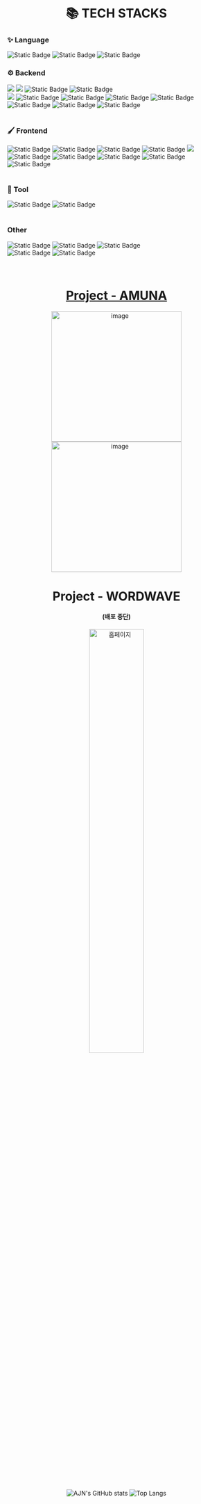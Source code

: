 

<div align=center><h1>📚 TECH STACKS </h1></div>
<div>
  <div>
    <h3>✨ Language </h3>
    <img alt="Static Badge" src="https://img.shields.io/badge/JAVA-%23FC4C02?style=for-the-badge&logoColor=white">
    <img alt="Static Badge" src="https://img.shields.io/badge/javascript-%23F7DF1E?style=for-the-badge&logo=javascript&logoColor=white">
    <img alt="Static Badge" src="https://img.shields.io/badge/typescript-%233178C6?style=for-the-badge&logo=typescript&logoColor=white">
    <br>
    <h3>⚙️ Backend </h3>
    <img src="https://img.shields.io/badge/java-007396?style=for-the-badge&logo=java&logoColor=white">
    <img src="https://img.shields.io/badge/SpringBoot-6DB33F?style=for-the-badge&logo=spring&logoColor=white">
    <img alt="Static Badge" src="https://img.shields.io/badge/JPA-grey?style=for-the-badge&logo=databricks&logoSize=auto">
    <img alt="Static Badge" src="https://img.shields.io/badge/JWT-black?style=for-the-badge&logo=jsonwebtokens&logoSize=auto">
    <br>
    <img src="https://img.shields.io/badge/mysql-4479A1?style=for-the-badge&logo=mysql&logoColor=white">
    <img alt="Static Badge" src="https://img.shields.io/badge/Redis-red?style=for-the-badge&logo=redis&logoColor=white&logoSize=auto">
    <img alt="Static Badge" src="https://img.shields.io/badge/Swagger-green?style=for-the-badge&logo=swagger&logoColor=white&logoSize=auto">
    <img alt="Static Badge" src="https://img.shields.io/badge/mongodb-%2347A248?style=for-the-badge&logo=mongodb&logoColor=white">
    <img alt="Static Badge" src="https://img.shields.io/badge/prisma-%232D3748?style=for-the-badge&logo=prisma&logoColor=white">
    <br>
      <img alt="Static Badge" src="https://img.shields.io/badge/aws_ec2-%23FF9900?style=for-the-badge&logo=amazonec2&logoColor=white">
      <img alt="Static Badge" src="https://img.shields.io/badge/docker-%232496ED?style=for-the-badge&logo=docker&logoColor=white">
      <img alt="Static Badge" src="https://img.shields.io/badge/GitHub_Actions-black?style=for-the-badge&logo=githubactions&logoColor=white&color=%232088FF">
  </div>
  <br>
  <div>
    <h3>🖌 Frontend </h3>
    <img alt="Static Badge" src="https://img.shields.io/badge/react-%230088CC?style=for-the-badge&logo=react&logoColor=white">
    <img alt="Static Badge" src="https://img.shields.io/badge/styled_components-pink?style=for-the-badge&logo=styledcomponents&logoColor=white&color=%23DB7093">
    <img alt="Static Badge" src="https://img.shields.io/badge/Redux-black?style=for-the-badge&logo=redux&logoColor=white&color=%23764ABC">
    <img alt="Static Badge" src="https://img.shields.io/badge/Redux_Saga-black?style=for-the-badge&logo=reduxsaga&logoColor=white&color=%23764ABC">
    <img src="https://img.shields.io/badge/bootstrap-7952B3?style=for-the-badge&logo=bootstrap&logoColor=white">
    <br>
    <img alt="Static Badge" src="https://img.shields.io/badge/React_router-black?style=for-the-badge&logo=reactrouter&logoColor=white&color=%23CA4245">
    <img alt="Static Badge" src="https://img.shields.io/badge/Axios-black?style=for-the-badge&logo=axios&logoColor=white&color=%235A29E4">
    <img alt="Static Badge" src="https://img.shields.io/badge/next.js-black?style=for-the-badge&logo=nextdotjs&logoColor=white">
    <img alt="Static Badge" src="https://img.shields.io/badge/Zustand-%23FF3621?style=for-the-badge&logo=databricks&logoColor=white">
    <img alt="Static Badge" src="https://img.shields.io/badge/tailwindcss-%2306B6D4?style=for-the-badge&logo=tailwindcss&logoColor=white">
  </div>
  <br>
  <div>
    <h3>🔧 Tool </h3>
    <div>
      <img alt="Static Badge" src="https://img.shields.io/badge/Notion-black?style=for-the-badge&logo=notion&logoColor=white&color=%23000000">
      <img alt="Static Badge" src="https://img.shields.io/badge/Git-black?style=for-the-badge&logo=git&logoColor=white&color=%23F05032">
    </div>
  </div>
    <br>
  <div>
    <h3> Other </h3>
    <img alt="Static Badge" src="https://img.shields.io/badge/pusher-%23300D4F?style=for-the-badge&logo=pusher&logoColor=white">
    <img alt="Static Badge" src="https://img.shields.io/badge/cloudinary-%233448C5?style=for-the-badge&logo=cloudinary&logoColor=white">
    <img alt="Static Badge" src="https://img.shields.io/badge/vercel-%23000000?style=for-the-badge&logo=vercel&logoColor=white">
    <br>
    <img alt="Static Badge" src="https://img.shields.io/badge/Notion-black?style=for-the-badge&logo=notion&logoColor=white&color=%23000000">
    <img alt="Static Badge" src="https://img.shields.io/badge/Git-black?style=for-the-badge&logo=git&logoColor=white&color=%23F05032">
  </div>
</div>
<br><br>

##


<div>
  <h1 align="center"><a href="https://amuna.vercel.app/">Project - AMUNA</a></h1>
  <div align=center>
    <img width="300" alt="image" src="https://github.com/user-attachments/assets/7f199b6e-d1f2-4132-be41-ff39b79703ef">
    <img width="300" alt="image" src="https://github.com/user-attachments/assets/3928c615-6123-49bb-bdbe-25870b155fba">
  </div>
</div>

##

<div>
  <h1 align="center">Project - WORDWAVE</h1>
  <h4 align="center">(배포 중단)</h4>
  <div align=center>
    <img width='50%' src="https://github.com/dks044/dks044/assets/74749417/ef751d5d-44f8-4b7b-a190-ff3fa682c65b" alt="홈페이지">
  </div>
</div>

##

<div align=center>
  <img src="https://github-readme-stats.vercel.app/api?username=dks044&amp;show_icons=true&amp;theme=radical" alt="AJN&#39;s GitHub stats">
  <img src="https://github-readme-stats.vercel.app/api/top-langs/?username=dks044&amp;layout=compact" alt="Top Langs">
</div>

